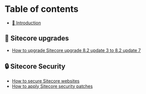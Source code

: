 # Table of contents

* [🏡 Introduction](README.md)

## 🧰 Sitecore upgrades

* [How to upgrade Sitecore upgrade 8.2 update 3 to 8.2 update 7](sitecore-upgrades/how-to-upgrade-sitecore-8-2-update-3-to-8-2-update-7.md)

## 🔒 Sitecore Security

* [How to secure Sitecore websites](sitecore-security/how-to-secure-sitecore-websites.md)
* [How to apply Sitecore security patches](sitecore-security/how-to-apply-sitecore-security-patches.md)

